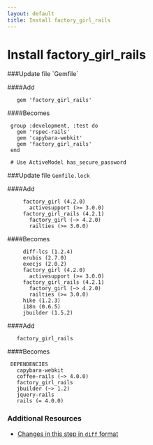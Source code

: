 ```yaml
---
layout: default
title: Install factory_girl_rails
---
```


<h1 id="main">Install factory_girl_rails</h1>
###Update file `Gemfile`

####Add
```
   gem 'factory_girl_rails'
```


####Becomes
```
 group :development, :test do
   gem 'rspec-rails'
   gem 'capybara-webkit'
   gem 'factory_girl_rails'
 end
 
 # Use ActiveModel has_secure_password

```


###Update file `Gemfile.lock`

####Add
```
     factory_girl (4.2.0)
       activesupport (>= 3.0.0)
     factory_girl_rails (4.2.1)
       factory_girl (~> 4.2.0)
       railties (>= 3.0.0)
```


####Becomes
```
     diff-lcs (1.2.4)
     erubis (2.7.0)
     execjs (2.0.2)
     factory_girl (4.2.0)
       activesupport (>= 3.0.0)
     factory_girl_rails (4.2.1)
       factory_girl (~> 4.2.0)
       railties (>= 3.0.0)
     hike (1.2.3)
     i18n (0.6.5)
     jbuilder (1.5.2)

```


####Add
```
   factory_girl_rails
```


####Becomes
```
 DEPENDENCIES
   capybara-webkit
   coffee-rails (~> 4.0.0)
   factory_girl_rails
   jbuilder (~> 1.2)
   jquery-rails
   rails (= 4.0.0)

```



### Additional Resources

* [Changes in this step in `diff` format](https://github.com/software-academy/rails_getting_started_bdd/commit/6def155676bc9b91879cfb8003864c8c6d6e7585)

